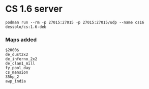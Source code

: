 CS 1.6 server
=====
`podman run --rm -p 27015:27015 -p 27015:27015/udp --name cs16 dessolo/cs:1.6-deb`

### Maps added
```
$2000$
de_dust2x2
de_inferno_2x2
de_clan1_mill
fy_pool_day
cs_mansion
35hp_2
awp_india
```
